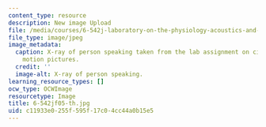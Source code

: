 ```yaml
---
content_type: resource
description: New image Upload
file: /media/courses/6-542j-laboratory-on-the-physiology-acoustics-and-perception-of-speech-fall-2005/c11933e0255f595f17c04cc44a0b15e5_6-542jf05-th.jpg
file_type: image/jpeg
image_metadata:
  caption: X-ray of person speaking taken from the lab assignment on cineradiographic
    motion pictures.
  credit: ''
  image-alt: X-ray of person speaking.
learning_resource_types: []
ocw_type: OCWImage
resourcetype: Image
title: 6-542jf05-th.jpg
uid: c11933e0-255f-595f-17c0-4cc44a0b15e5
---
```

